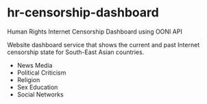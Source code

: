 # hr-censorship-dashboard
Human Rights Internet Censorship Dashboard using OONI API

Website dashboard service that shows the current and past Internet censorship state for South-East Asian countries.

* News Media
* Political Criticism
* Religion
* Sex Education 
* Social Networks 
